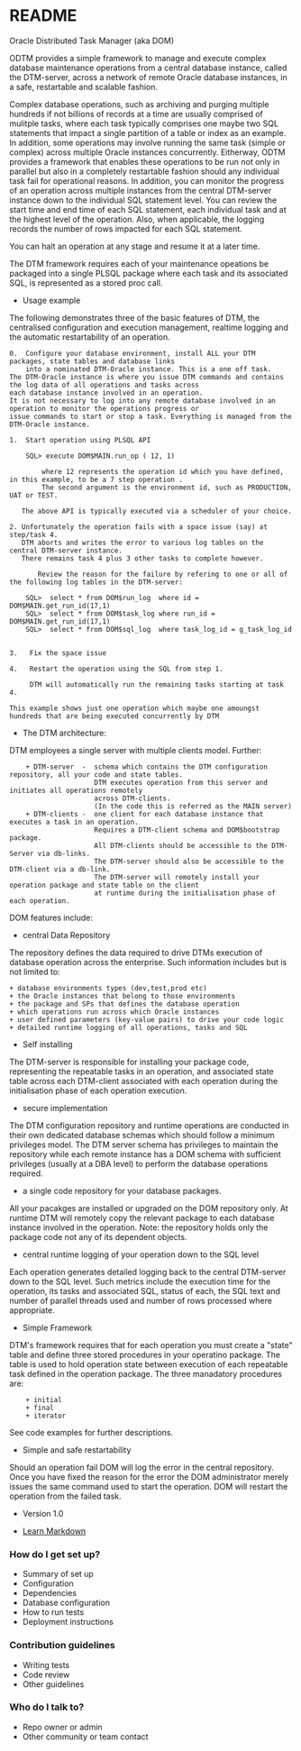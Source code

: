 # README #

Oracle Distributed Task Manager (aka DOM) 

ODTM provides a simple framework to manage and execute complex database maintenance operations from a central database instance, called the DTM-server, across a network of remote Oracle database instances, in a safe, restartable and scalable fashion.

Complex database operations, such as archiving and purging multiple hundreds if not billions of records at a time are usually comprised of mulitple tasks, where each task typically comprises one maybe two SQL statements that impact a single partition of a table or index as an example. In addition, some operations may involve running the same task (simple or complex) across multiple Oracle instances concurrently.  Eitherway, ODTM provides a framework that enables these operations to be run not only in parallel but also in a completely restartable fashion should any individual task fail for operational reasons. In addition, you can monitor the progress of an operation across multiple instances from the central DTM-server instance down to the individual SQL statement level. You can review the start time and end time of each SQL statement, each individual task and at the highest level of the operation. Also, when applicable, the logging records the number of rows impacted for each SQL statement.

You can halt an operation at any stage and resume it at a later time.

The DTM framework requires each of your maintenance opeations be packaged into a single PLSQL package where each task and its associated SQL, is represented as a stored proc call.

* Usage example	

The following demonstrates three of the basic features of DTM, the centralised configuration and execution management, realtime logging and the automatic restartability of an operation.


    0.  Configure your database environment, install ALL your DTM packages, state tables and database links
        into a nominated DTM-Oracle instance. This is a one off task. 
	The DTM-Oracle instance is where you issue DTM commands and contains the log data of all operations and tasks across
	each database instance involved in an operation.
	It is not necessary to log into any remote database involved in an operation to monitor the operations progress or
	issue commands to start or stop a task. Everything is managed from the DTM-Oracle instance.
        
    1.  Start operation using PLSQL API
		
		SQL> execute DOM$MAIN.run_op ( 12, 1)

            where 12 represents the operation id which you have defined, in this example, to be a 7 step operation .
            The second argument is the environment id, such as PRODUCTION, UAT or TEST.
            
       The above API is typically executed via a scheduler of your choice.

	2. Unfortunately the operation fails with a space issue (say) at step/task 4. 
	   DTM aborts and writes the error to various log tables on the central DTM-server instance.  
	   There remains task 4 plus 3 other tasks to complete however.
       
           Review the reason for the failure by refering to one or all of the following log tables in the DTM-server:

		SQL>  select * from DOM$run_log  where id = DOM$MAIN.get_run_id(17,1)
		SQL>  select * from DOM$task_log where run_id = DOM$MAIN.get_run_id(17,1)
		SQL>  select * from DOM$sql_log  where task_log_id = g_task_log_id
	

 	3.   Fix the space issue 
    
   	4.   Restart the operation using the SQL from step 1.   
    
  	     DTM will automatically run the remaining tasks starting at task 4.
         
    This example shows just one operation which maybe one amoungst hundreds that are being executed concurrently by DTM
    
* The DTM architecture:

DTM employees a single server with multiple clients model. Further:

        + DTM-server  -  schema which contains the DTM configuration repository, all your code and state tables.
                         DTM executes operation from this server and initiates all operations remotely 
                         across DTM-clients.
                         (In the code this is referred as the MAIN server) 
        + DTM-clients -  one client for each database instance that executes a task in an operation.  
                         Requires a DTM-client schema and DOM$bootstrap package.
                         All DTM-clients should be accessible to the DTM-Server via db-links. 
                         The DTM-server should also be accessible to the DTM-client via a db-link.
                         The DTM-server will remotely install your operation package and state table on the client 
                         at runtime during the initialisation phase of each operation.
                         
DOM features include:

* central Data Repository

The repository defines the data required to drive DTMs execution of database operation across the enterprise. Such information includes but is not limited to:

    + database environments types (dev,test,prod etc)
    + the Oracle instances that belong to those environments
    + the package and SPs that defines the database operation
    + which operations run across which Oracle instances
    + user defined parameters (key-value pairs) to drive your code logic 
    + detailed runtime logging of all operations, tasks and SQL

* Self installing

The DTM-server is responsible for installing your package code, representing the repeatable tasks in an operation, and associated state table across each DTM-client associated with each operation during the initialisation phase of each operation execution.

* secure implementation

The DTM configuration repository and runtime operations are conducted in their own dedicated database schemas which should follow a minimum privileges model. The DTM server schema has privileges to maintain the repository while each remote instance has a DOM schema with sufficient privileges (usually at a DBA level) to perform the database operations required.

* a single code repository for your database packages.

All your pacakges are installed or upgraded on the DOM repository only.  At runtime DTM will remotely copy the relevant package to each database instance involved in the operation. Note: the repository holds only the package code not any of its dependent objects.

* central runtime logging of your operation down to the SQL level

Each operation generates detailed logging back to the central DTM-server down to the SQL level.  Such metrics include the execution time for the operation, its tasks and associated SQL, status of each, the SQL text and number of parallel threads used and number of rows processed where appropriate.

* Simple Framework 

DTM's framework requires that for each operation you must create a "state" table and define three stored procedures in your operatino package. 
The table is used to hold operation state between execution of each repeatable task defined in the operation package. 
The three manadatory procedures are:

        + initial
        + final
        + iterator
        
See code examples for further descriptions.

* Simple and safe restartability

Should an operation fail DOM will log the error in the central repository. Once you have fixed the reason for the error the DOM administrator merely issues the same command used to start the operation.  DOM will restart the operation from the failed task. 

* Version 1.0 

* [Learn Markdown](https://bitbucket.org/tutorials/markdowndemo)

### How do I get set up? ###

* Summary of set up
* Configuration
* Dependencies
* Database configuration
* How to run tests
* Deployment instructions

### Contribution guidelines ###

* Writing tests
* Code review
* Other guidelines

### Who do I talk to? ###

* Repo owner or admin
* Other community or team contact
